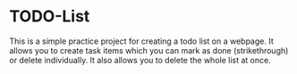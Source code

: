 # TODO-List

This is a simple practice project for creating a todo list on a webpage.
It allows you to create task items which you can mark as done (strikethrough) or delete individually. It also allows you to delete the whole list at once.

